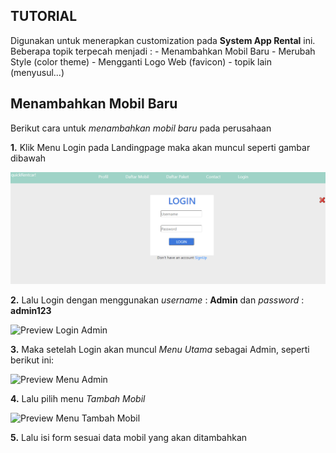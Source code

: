 ## TUTORIAL
Digunakan untuk menerapkan customization pada **System App Rental** ini. Beberapa topik terpecah menjadi :
	- Menambahkan Mobil Baru
	- Merubah Style (color theme)
	- Mengganti Logo Web (favicon)
	- topik lain (menyusul...)
	
## Menambahkan Mobil Baru
Berikut cara untuk _menambahkan mobil baru_ pada perusahaan

**1.** Klik Menu Login pada Landingpage
maka akan muncul seperti gambar dibawah 

![Preview Login](images/Login1.png)

**2.** Lalu Login dengan menggunakan _username_ : **Admin** dan _password_ : **admin123**

![Preview Login Admin](loginAdmin.png)

**3.** Maka setelah Login akan muncul _Menu Utama_ sebagai Admin, seperti berikut ini:

![Preview Menu Admin](menuAdmin.png)

**4.** Lalu pilih menu _Tambah Mobil_

![Preview Menu Tambah Mobil](tambahMobil.png)

**5.** Lalu isi form sesuai data mobil yang akan ditambahkan